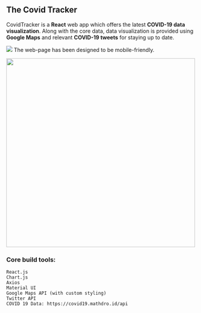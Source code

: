 ## The Covid Tracker

CovidTracker is a <strong>React</strong> web app which offers the latest <strong>COVID-19 data visualization</strong>. Along with the core data, data visualization is provided using <strong>Google Maps</strong> and relevant <strong>COVID-19 tweets</strong> for staying up to date. 

![](https://i.imgur.com/GVYxUDt.gif)
The web-page has been designed to be mobile-friendly.

<img src="https://i.imgur.com/ZT9zl2r.png" height='500px'/>

### Core build tools:

```
React.js
Chart.js
Axios
Material UI
Google Maps API (with custom styling)
Twitter API
COVID 19 Data: https://covid19.mathdro.id/api
```
